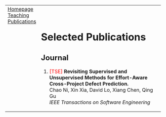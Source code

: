 <!DOCTYPE html PUBLIC "-//W3C//DTD XHTML 1.1//EN"
  "http://www.w3.org/TR/xhtml11/DTD/xhtml11.dtd">
<html xmlns="http://www.w3.org/1999/xhtml" xml:lang="en">
<head>
<!-- Global site tag (gtag.js) - Google Analytics -->
<script async src="https://www.googletagmanager.com/gtag/js?id=UA-118637126-1"></script>
<script>
  window.dataLayer = window.dataLayer || [];
  function gtag(){dataLayer.push(arguments);}
  gtag('js', new Date());

  gtag('config', 'UA-118637126-1');
</script>

<meta name="generator" content="jemdoc, see http://jemdoc.jaboc.net/" />
<meta http-equiv="Content-Type" content="text/html;charset=utf-8" />
<link rel="stylesheet" href="jemdoc.css" type="text/css" />
<link rel="stylesheet" href="bibtex.css" type="text/css" />
<title></title>
<script type="text/javascript">
<!--
// Toggle Display of BibTeX
function toggleBibtex(articleid) {
	var bib = document.getElementById('bib_'+articleid);
	if (bib) {
		if(bib.className.indexOf('bibtex') != -1) {
		bib.className.indexOf('noshow') == -1?bib.className = 'bibtex noshow':bib.className = 'bibtex';
		}
	} else {
		return;
	}
}
-->
</script>
<style type="text/css">
<!--
.STYLE1 {color: #F00}
.STYLE2 {font-family: "新宋体"}
-->
</style>
</head>
<body>
<table summary="Table for page layout." id="tlayout">
<tr valign="top">
<td id="layout-menu">
<div class="menu-item"><a href="index.html">Homepage</a></div>
<div class="menu-item"><a href="teaching.html">Teaching</a></div>
<div class="menu-item"><a href="publications.html">Publications</a></div>
</td>
<td id="layout-content">
<p><br /></p>
<div id="toptitle">
  <h1>Selected Publications   </h1>
</div>
<!-- Generated from JabRef by PubList by Truong Nghiem at 03:23 on 2017.07.10. -->


<!-- Item: DBLP:journals/jos/JiangGHLGC -->


<h2>Journal</h2>
<ol>


<li>
  <p><span class="STYLE1">[TSE] </span><strong> Revisiting Supervised and Unsupervised Methods for Effort-Aware Cross-Project Defect Prediction. </strong><br>
Chao Ni, Xin Xia, David Lo, Xiang Chen, Qing Gu<br>
 <em>IEEE Transactions on Software Engineering</
